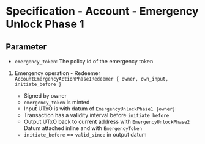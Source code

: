 # Specification - Account - Emergency Unlock Phase 1

## Parameter

- `emergency_token`: The policy id of the emergency token

1. Emergency operation - Redeemer `AccountEmergencyActionPhase1Redeemer { owner, own_input, initiate_before }`

   - Signed by owner
   - `emergency_token` is minted
   - Input UTxO is with datum of `EmergencyUnlockPhase1 {owner}`
   - Transaction has a validity interval before `initiate_before`
   - Output UTxO back to current address with `EmergencyUnlockPhase2` Datum attached inline and with `EmergencyToken`
   - `initiate_before` == `valid_since` in output datum
